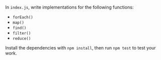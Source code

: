 In `index.js`, write implementations for the following functions:

* `forEach()`
* `map()`
* `find()`
* `filter()`
* `reduce()`

Install the dependencies with `npm install`, then run `npm test` to test your work.
